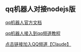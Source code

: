 ## qq机器人对接nodejs版

[qq机器人官方文档](https://bot.q.qq.com/wiki/)

[qq机器人接入到qq频道教程](https://qun.qq.com/qqweb/qunpro/share?_wv=3&_wwv=128&appChannel=share&inviteCode=20k6FXeIYvd&contentID=1ngfVN&businessType=2&from=181174&shareSource=5&biz=ka)

[点击链接加入QQ频道【Claude】](https://pd.qq.com/s/4u16y5blk)